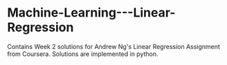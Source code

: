 # Machine-Learning---Linear-Regression
Contains Week 2 solutions for Andrew Ng's Linear Regression Assignment from Coursera. Solutions are implemented in python.
